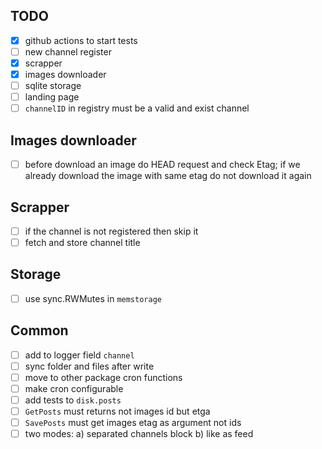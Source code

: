 ## TODO 
- [X] github actions to start tests
- [ ] new channel register
- [X] scrapper 
- [X] images downloader
- [ ] sqlite storage
- [ ] landing page
- [ ] `channelID` in registry must be a valid and exist channel

## Images downloader
- [ ] before download an image do HEAD request and check Etag; if we already download the image with same etag do not download it again

## Scrapper
- [ ] if the channel is not registered then skip it
- [ ] fetch and store channel title

## Storage
- [ ] use sync.RWMutes in `memstorage`

## Common
- [ ] add to logger field `channel`
- [ ] sync folder and files after write
- [ ] move to other package cron functions
- [ ] make cron configurable
- [ ] add tests to `disk.posts`
- [ ] `GetPosts` must returns not images id but etga
- [ ] `SavePosts` must get images etag as argument not ids
- [ ] two modes: a) separated channels block b) like as feed